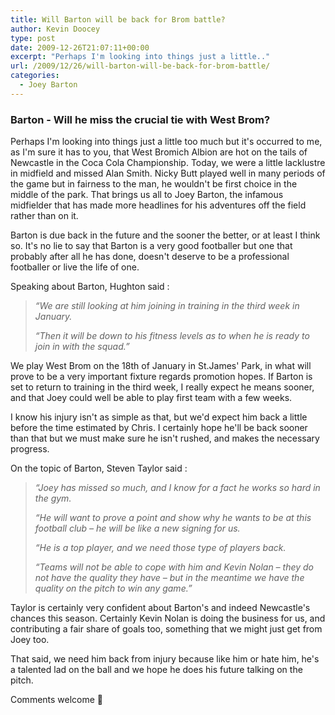 ```yaml
---
title: Will Barton will be back for Brom battle?
author: Kevin Doocey
type: post
date: 2009-12-26T21:07:11+00:00
excerpt: "Perhaps I'm looking into things just a little.."
url: /2009/12/26/will-barton-will-be-back-for-brom-battle/
categories:
  - Joey Barton
---
```


### Barton - Will he miss the crucial tie with West Brom?

Perhaps I'm looking into things just a little too much but it's occurred to me, as I'm sure it has to you, that West Bromich Albion are hot on the tails of Newcastle in the Coca Cola Championship. Today, we were a little lacklustre in midfield and missed Alan Smith. Nicky Butt played well in many periods of the game but in fairness to the man, he wouldn't be first choice in the middle of the park. That brings us all to Joey Barton, the infamous midfielder that has made more headlines for his adventures off the field rather than on it.

Barton is due back in the future and the sooner the better, or at least I think so. It's no lie to say that Barton is a very good footballer but one that probably after all he has done, doesn't deserve to be a professional footballer or live the life of one.

Speaking about Barton, Hughton said :

> _“We are still looking at him joining in training in the third week in January._
>
> _“Then it will be down to his fitness levels as to when he is ready to join in with the squad.”_

We play West Brom on the 18th of January in St.James' Park, in what will prove to be a very important fixture regards promotion hopes. If Barton is set to return to training in the third week, I really expect he means sooner, and that Joey could well be able to play first team with a few weeks.

I know his injury isn't as simple as that, but we'd expect him back a little before the time estimated by Chris. I certainly hope he'll be back sooner than that but we must make sure he isn't rushed, and makes the necessary progress.

On the topic of Barton, Steven Taylor said :

> _“Joey has missed so much, and I know for a fact he works so hard in the gym._
>
> _“He will want to prove a point and show why he wants to be at this football club – he will be like a new signing for us._
>
> _“He is a top player, and we need those type of players back._
>
> _“Teams will not be able to cope with him and Kevin Nolan – they do not have the quality they have – but in the meantime we have the quality on the pitch to win any game.”_

Taylor is certainly very confident about Barton's and indeed Newcastle's chances this season. Certainly Kevin Nolan is doing the business for us, and contributing a fair share of goals too, something that we might just get from Joey too.

That said, we need him back from injury because like him or hate him, he's a talented lad on the ball and we hope he does his future talking on the pitch.

Comments welcome 🙂
